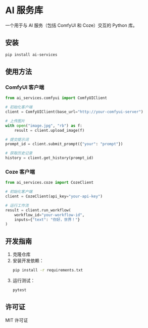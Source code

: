 # AI 服务库

一个用于与 AI 服务（包括 ComfyUI 和 Coze）交互的 Python 库。

## 安装

```bash
pip install ai-services
```

## 使用方法

### ComfyUI 客户端

```python
from ai_services.comfyui import ComfyUIClient

# 初始化客户端
client = ComfyUIClient(base_url="http://your-comfyui-server")

# 上传图片
with open("image.jpg", "rb") as f:
    result = client.upload_image(f)

# 提交提示词
prompt_id = client.submit_prompt({"your": "prompt"})

# 获取历史记录
history = client.get_history(prompt_id)
```

### Coze 客户端

```python
from ai_services.coze import CozeClient

# 初始化客户端
client = CozeClient(api_key="your-api-key")

# 运行工作流
result = client.run_workflow(
    workflow_id="your-workflow-id",
    inputs={"text": "你好，世界！"}
)
```

## 开发指南

1. 克隆仓库
2. 安装开发依赖：
   ```bash
   pip install -r requirements.txt
   ```
3. 运行测试：
   ```bash
   pytest
   ```

## 许可证

MIT 许可证 